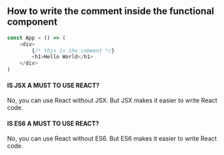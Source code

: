 ## How to write the comment inside the functional component

```js
const App = () => (
    <div>
        {/* this is the comment */}
        <h1>Hello World</h1>
    </div>
)
```


#### IS JSX A MUST TO USE REACT?

No, you can use React without JSX. But JSX makes it easier to write React code.

#### IS ES6 A MUST TO USE REACT?

No, you can use React without ES6. But ES6 makes it easier to write React code.

